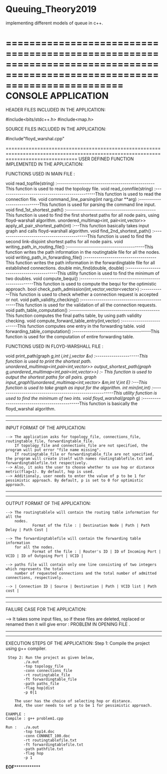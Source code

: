 # Queuing_Theory2019
implementing different models of queue in c++.

============================================================================================================================
    												CONSOLE APPLICATION
============================================================================================================================

HEADER FILES INCLUDED IN THE APPLICATION:

#include<bits/stdc++.h>
#include<map.h>


SOURCE FILES INCLUDED IN THE APPLICATION:

#include"floyd_warshal.cpp"


=====================================================================================================================================
USER DEFINED FUNCTION IMPLEMENTED IN THE APPLICATION:

FUNCTIONS USED IN MAIN FILE :

void read_topfile(string) :-------------------------------------------------This function is used to read the topology file.
void read_connfile(string) :------------------------------------------------This function is used to read the connection file.
void command_line_parsing(int narg,char **arg) :----------------------------This function is used for parsing the command line input.
void find_1st_shortest_path() :---------------------------------------------This function is used to find the first shortest paths for all node pairs, using floyd-warshall algorithm.
unordered_multimap<int, pair<int,vector<int>>> apply_all_pair_shortest_path(int) :---This function basically takes input graph and calls floyd-warshall algorithm.
void find_2nd_shortest_path() :---------------------------------------------This function is used to find the second link-disjoint shortest paths for all node pairs.
void writing_path_in_routing_file() :---------------------------------------This function writes the path information in the routingtable file for all the nodes.
void writing_path_in_forwarding_file() :------------------------------------This function writes the path information in the forwardingtable file for all established connections.
double min_find(double, double) :-------------------------------------------This utility function is used to find the minimum of two doubles.
void compute_bequi() :------------------------------------------------------This function is used to compute the bequi for the optimistic approach.
bool check_path_admission(int,vector<int>,vector<vector<int>>) :------------This function is used to check whether a connection request is accepted or not.
void path_validity_checking() :---------------------------------------------This function is used for the validation of all the connection requests.
void path_table_computation() :---------------------------------------------This function computes the final paths table, by using path validity checking.
void compute_forward_table_entry(int,vector<int>) :-------------------------This function computes one entry in the forwarding table.
void forwarding_table_computation() :---------------------------------------This function is used for the computation of entire forwarding table.


FUNCTIONS USED IN FLOYD-WARSHALL FILE :

void print_path(graph *g,int i,int j,vector<int> &v) :----------------------This function is used to print the shortest path.
unordered_multimap<int,pair<int,vector<int>>> output_shortest_path(graph *g,unordered_multimap<int,pair<int,vector<int>>>) :- This function is used to output the shortest paths for all pairs.
graph* input_graph1(unordered_multimap<int,vector<int>> &m,int V,int E) :---This function is used to take graph as input for the algorithm. 
int min(int,int) :----------------------------------------------------------This utility function is used to find the minimum of two ints.
void floyd_warshal(graph* g) :----------------------------------------------This function is basically the floyd_warshal algorithm.


----------------------------------------------------------------------------------------------------------------------------
----------------------------------------------------------------------------------------------------------------------------

INPUT FORMAT OF THE APPLICATION:

	--> The application asks for topology_file, connections_file, routingtable_file, forwardingtable_file.
		If topology_file and connections_file are not specified, the program will put error "file name missing".
		If routingtable_file or forwardingtable_file are not specified, the program will create itself with names routingtablefile.txt and forwardingtablefile.txt respectively.
	--> Also, it asks the user to choose whether to use hop or distance metric(flag=1). By default, hop is used.
	--> Additionaly, user needs to enter the value of p to be 1 for pessimistic approach. By default, p is set to 0 for optimistic approach.

----------------------------------------------------------------------------------------------------------------------------
----------------------------------------------------------------------------------------------------------------------------

OUTPUT FORMAT OF THE APPLICATION:

	--> The routingtablele will contain the routing table information for all the
		nodes.
				Format of the file : | Destination Node | Path | Path Delay | Path Cost |

	--> The forwardingtablefile will contain the forwarding table information
		for all the nodes.
				Format of the file : | Router's ID | ID of Incoming Port | VCID | ID of Outgoing Port | VCID |

	--> paths file will contain only one line consisting of two integers which represents the total 
		number of requested connections and the total number of admitted connections, respectively.

	--> | Connection ID | Source | Destination | Path | VCID list | Path cost |

----------------------------------------------------------------------------------------------------------------------------
----------------------------------------------------------------------------------------------------------------------------

FAILURE CASE FOR THE APPLICATION:

--> It takes some input files, so if these files are deleted, replaced or renamed then it will give error : PROBLEM IN OPENING FILE <filename>.


-----------------------------------------------------------------------------------------------------------------------------
-----------------------------------------------------------------------------------------------------------------------------

EXECUTION STEPS OF THE APPLICATION:
	 Step 1: Compile the project using g++ compiler.

	 Step 2: Run the project as given below,
	 		./a.out
			-top topology_file
			-conn connections_file 
			-rt routingtable_file
			-ft forwardingtable_file
			-path paths_file
			-flag hop|dist
			-p 0|1

		The user has the choice of selecting hop or distance.
		And, the user needs to set p to be 1 for pessimistic approach.

	EXAMPLE :
	Compile : g++ problem1.cpp

	Run : 	./a.out
			-top top14.doc
			-conn CONNNET_100.doc
			-rt routingtablefile.txt
			-ft forwardingtablefile.txt
			-path pathfile.txt
			-flag hop
			-p 1


******************************************************************EOF******************************************************************************
